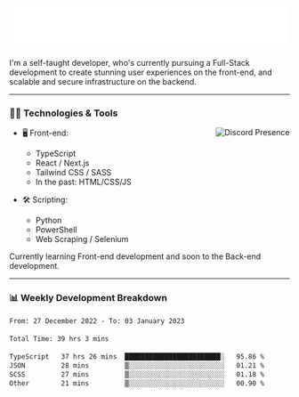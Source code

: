 <img src="assets/wave.svg" alt=":wave:" />

I'm a self-taught developer, who's currently pursuing a Full-Stack development to create stunning user experiences on the front-end, and scalable and secure infrastructure on the backend.

---

### 🧑‍💻 Technologies & Tools

<a href="https://discord.com/users/414304208649453568" target="_blank" rel="nofollow">
   <img src="https://lanyard-profile-readme.vercel.app/api/414304208649453568?idleMessage=Probably%20doing%20something%20else..." alt="Discord Presence" align="right">
</a>

- 🖥️ Front-end:

  - TypeScript
  - React / Next.js
  - Tailwind CSS / SASS
  - In the past: HTML/CSS/JS

- 🛠 Scripting:

  - Python
  - PowerShell
  - Web Scraping / Selenium

Currently learning Front-end development and soon to the Back-end development.

---

### 📊 Weekly Development Breakdown

<!-- ![ccrsxx's GitHub Stats](https://github-readme-stats.vercel.app/api?username=ccrsxx&count_private=true&theme=tokyonight) -->
<!-- ![ccrsxx's Top Langs](https://github-readme-stats.vercel.app/api/top-langs/?username=ccrsxx&hide=lua,java,html&theme=tokyonight) -->

<!--START_SECTION:waka-->

```text
From: 27 December 2022 - To: 03 January 2023

Total Time: 39 hrs 3 mins

TypeScript   37 hrs 26 mins  ████████████████████████░   95.86 %
JSON         28 mins         ▒░░░░░░░░░░░░░░░░░░░░░░░░   01.21 %
SCSS         27 mins         ▒░░░░░░░░░░░░░░░░░░░░░░░░   01.18 %
Other        21 mins         ▒░░░░░░░░░░░░░░░░░░░░░░░░   00.90 %
```

<!--END_SECTION:waka-->
